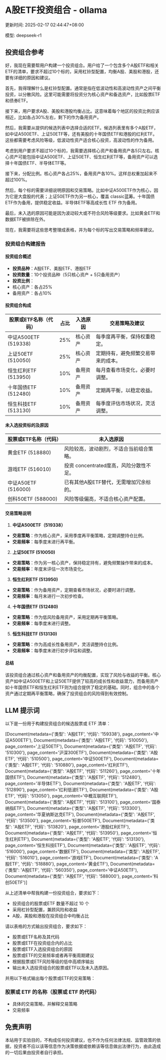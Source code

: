 # A股ETF投资组合 - ollama

更新时间: 2025-02-17 02:44:47+08:00

模型: deepseek-r1

## 投资组合参考

<think>
好，我现在需要帮用户构建一个投资组合。用户给了一个包含多个A股ETF和相关ETF的清单，要求不超过10个标的，采用杠铃型配置，均衡A股、美股和港股，还要有详细的原因和建议。

首先，我得理解什么是杠铃型配置。通常是指在低波动性和高波动性资产之间平衡投资，以分散风险。这里可能需要将投资分为核心资产和备选资产，比如股票ETF和债券ETF。

接下来，用户要求A股、美股和港股均衡占比。这意味着每个地区的投资比例应该相近，比如各占30%左右，剩下的作为备用资产。

然后，我需要从提供的候选列表中选择合适的ETF。候选列表里有多个A股ETF，如中证A500ETF、上证50ETF等，还有美股的十年国债ETF和港股的红利ETF。这些都需要考虑风险等级，低波动性资产适合核心投资，高波动性的作为备用。

考虑到用户要求不超过10个标的，我需要选择核心资产和备用资产各5只左右。核心资产可能包括中证A500ETF、上证50ETF、恒生红利ETF等，备用资产可以选择十年国债ETF、半导体ETF等。

接下来，分配比例。核心资产各占25%，备用资产各10%。这样总权重加起来不超过100%。

然后，每个标的需要详细说明原因和交易策略。比如中证A500ETF作为核心，因为它是大盘股的代表；上证50ETF作为另一核心，覆盖 classic蓝筹。十年国债ETF作为备用，提供稳定收益。半导体ETF等高成长性 ETF 作为备用。

最后，未入选的原因可能是因为波动较大或不符合风险等级要求。比如黄金ETF和数据ETF被排除在外。

现在，我需要将这些思考整理成表格，并为每个标的写出交易策略和频率建议。
</think>

### 投资组合构建报告

#### 投资组合概述
- **投资品种**：A股ETF、美股ETF、港股ETF
- **投资数量**：10个投资品种（5只核心资产 + 5只备用资产）
- **投资比例**：
- 核心资产：各占25%
- 备用资产：各占10%

#### 投资组合构成

| 股票或ETF名称（代码） | 占比 | 入选原因 | 交易策略及建议 |
|-----------------------|------|----------|---------------|
| 中证A500ETF (519338)   | 25%  | 核心资产 | 每季度再平衡，保持权重稳定。 |
| 上证50ETF (510050)     | 25%  | 核心资产 | 定期持有，避免频繁交易带来的成本。 |
| 恒生红利ETF (513950)   | 10%  | 备用资产 | 每月查看市场变化，必要时调整。 |
| 十年国债ETF (512480)   | 10%  | 备用资产 | 定期再平衡，以稳定收益。 |
| 恒生科技ETF (513130)   | 10%  | 备用资产 | 每季度评估市场状况，灵活调整。 |

#### 未入选投资标的及原因

| 股票或ETF名称（代码） | 未入选原因 |
|-----------------------|------------|
| 黄金ETF (518880)      | 风险较高，波动剧烈，不适合当前组合策略。 |
| 游戏ETF (516010)       | 投资 concentrated度高，风险分散性不足。 |
| 中证A50ETF (516000)   | 已有其他A股ETF替代，无需增加冗余标的。 |
| 创科50ETF (588000)    | 风险等级偏高，不适合核心资产配置。 |

#### 交易策略说明

1. **中证A500ETF（519338）**
- **交易策略**：作为核心资产，采用季度再平衡策略，定期调整持仓比例。
- **交易频率**：每季度末进行再平衡。

2. **上证50ETF (510050)**
- **交易策略**：作为另一核心资产，保持稳定持有，避免频繁操作带来的成本。
- **交易频率**：年度末评估一次市场变化。

3. **恒生红利ETF (513950)**
- **交易策略**：作为备用资产，定期查看市场状况，必要时进行调整。
- **交易频率**：每月末进行一次初步检查。

4. **十年国债ETF (512480)**
- **交易策略**：作为低风险备用资产，采用定期再平衡策略。
- **交易频率**：每季度末进行调整。

5. **恒生科技ETF (513130)**
- **交易策略**：作为高成长性备用资产，灵活调整持仓比例。
- **交易频率**：每季度末进行初步评估和调整。

#### 总结
该投资组合通过核心资产和备用资产的均衡配置，实现了风险与收益的平衡。核心资产如中证A500ETF和上证50ETF提供了较高的成长性和收益潜力，而备用资产如十年国债ETF和恒生红利ETF则为组合提供了稳定的基础。同时，组合中的各个资产通过定期再平衡策略，确保了投资组合的风险得到有效控制。

## LLM 提示词

以下是一份用于构建投资组合的候选股票或 ETF 清单：

[Document(metadata={'类型': 'A股ETF', '代码': '159338'}, page_content='中证A500ETF'), Document(metadata={'类型': 'A股ETF', '代码': '510050'}, page_content='上证50ETF'), Document(metadata={'类型': 'A股ETF', '代码': '510300'}, page_content='沪深300ETF'), Document(metadata={'类型': 'A股ETF', '代码': '510500'}, page_content='中证500ETF'), Document(metadata={'类型': 'A股ETF', '代码': '510880'}, page_content='红利ETF'), Document(metadata={'类型': 'A股ETF', '代码': '511260'}, page_content='十年国债ETF'), Document(metadata={'类型': 'A股ETF', '代码': '512480'}, page_content='半导体ETF'), Document(metadata={'类型': 'A股ETF', '代码': '512890'}, page_content='红利低波ETF'), Document(metadata={'类型': 'A股ETF', '代码': '513050'}, page_content='中概互联网ETF'), Document(metadata={'类型': 'A股ETF', '代码': '513100'}, page_content='国泰纳指ETF'), Document(metadata={'类型': 'A股ETF', '代码': '513300'}, page_content='华夏纳斯达克ETF'), Document(metadata={'类型': 'A股ETF', '代码': '513500'}, page_content='标普500ETF'), Document(metadata={'类型': 'A股ETF', '代码': '513820'}, page_content='港股红利ETF'), Document(metadata={'类型': 'A股ETF', '代码': '513950'}, page_content='恒生红利ETF'), Document(metadata={'类型': 'A股ETF', '代码': '513130'}, page_content='恒生科技ETF'), Document(metadata={'类型': 'A股ETF', '代码': '516000'}, page_content='数据ETF'), Document(metadata={'类型': 'A股ETF', '代码': '516010'}, page_content='游戏ETF'), Document(metadata={'类型': 'A股ETF', '代码': '518880'}, page_content='黄金ETF'), Document(metadata={'类型': 'A股ETF', '代码': '560350'}, page_content='中证A50ETF'), Document(metadata={'类型': 'A股ETF', '代码': '588000'}, page_content='科创50ETF')]

从上述清单中帮我构建一份投资组合，要求如下：

- 投资组合的股票或ETF 数量不超过 10 个
- 采用杠铃型配置，兼顾风险和收益
- A股，美股和港股在投资组合中均衡占比

请以表格的方式输出投资组合，要求如下：

- 股票或ETF名称及其代码
- 股票或ETF在投资组合内的占比
- 股票或ETF入选投资组合的原因
- 股票或ETF的交易频率或者再平衡周期建议
- 根据股票或ETF风险等级的低中高顺序输出
- 输出未入选投资组合的股票或ETF以及未入选原因。

并用以下格式输出每个股票或ETF的交易策略：

### 股票或 ETF 的名称（股票或 ETF 的代码）

- 具体的交易策略，并解释交易策略
- 交易频率



## 免责声明

本站用于实验目的，不构成任何投资建议，也不作为任何法律法规、监管政策的依据，投资者不应以该等信息作为决策依据或依赖该等信息做出法律行为，由此造成的一切后果由投资者自行承担。
